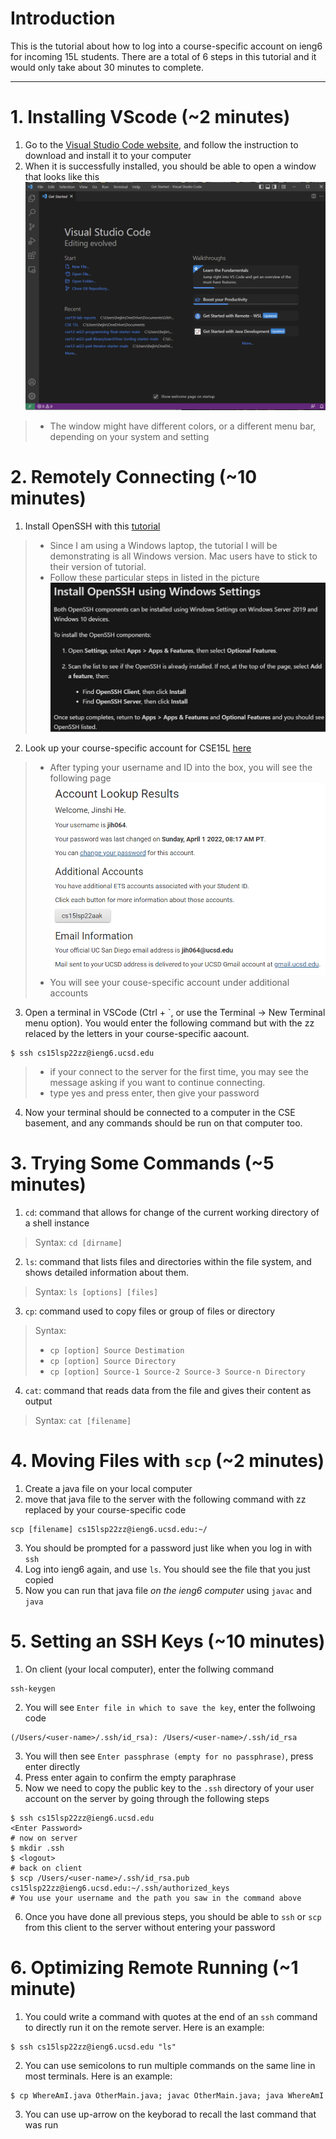 # Introduction
This is the tutorial about how to log into a course-specific account on ieng6 for incoming 15L students. There are a total of 6 steps in this tutorial and it would only take about 30 minutes to complete.

---

# 1. Installing VScode (~2 minutes)
1. Go to the [Visual Studio Code website](https://code.visualstudio.com/), and follow the instruction to download and install it to your computer
2. When it is successfully installed, you should be able to open a window that looks like this
![Image](image\1.1.png)
> * The window might have different colors, or a different menu bar, depending on your system and setting

# 2. Remotely Connecting (~10 minutes)
1. Install OpenSSH with this [tutorial](https://docs.microsoft.com/en-us/windows-server/administration/openssh/openssh_install_firstuse)
> * Since I am using a Windows laptop, the tutorial I will be demonstrating is all Windows version. Mac users have to stick to their version of tutorial.
> * Follow these particular steps in listed in the picture
> ![image](image\2.1.png)
2. Look up your course-specific account for CSE15L [here](https://sdacs.ucsd.edu/~icc/index.php)
> * After typing your username and ID into the box, you will see the following page
> ![image](image\2.2.png)
> * You will see your couse-specific account under additional accounts
3. Open a terminal in VSCode (Ctrl + `, or use the Terminal -> New Terminal menu option). You would enter the following command but with the zz relaced by the letters in your course-specific aacount. 
```
$ ssh cs15lsp22zz@ieng6.ucsd.edu
```
> * if your connect to the server for the first time, you may see the message asking if you want to continue connecting.
> * type yes and press enter, then give your password
4. Now your terminal should be connected to a computer in the CSE basement, and any commands should be run on that computer too. 

# 3. Trying Some Commands (~5 minutes)
1. `cd`: command that allows for change of the current working directory of a shell instance
> Syntax: `cd [dirname]`
2. `ls`: command that lists files and directories within the file system, and shows detailed information about them.
> Syntax: `ls [options] [files]`
3. `cp`: command used to copy files or group of files or directory
> Syntax:
> * `cp [option] Source Destimation`
> * `cp [option] Source Directory`
> * `cp [option] Source-1 Source-2 Source-3 Source-n Directory`
4. `cat`: command that reads data from the file and gives their content as output
> Syntax: `cat [filename]`

# 4. Moving Files with `scp` (~2 minutes)
1. Create a java file on your local computer
2. move that java file to the server with the following command with zz replaced by your course-specific code
```
scp [filename] cs15lsp22zz@ieng6.ucsd.edu:~/
```
3. You should be prompted for a password just like when you log in with `ssh`
4. Log into ieng6 again, and use `ls`. You should see the file that you just copied
5. Now you can run that java file *on the ieng6 computer* using `javac` and `java`

# 5. Setting an SSH Keys (~10 minutes)
1. On client (your local computer), enter the follwing command 
```
ssh-keygen
```
2. You will see `Enter file in which to save the key`, enter the follwoing code
```
(/Users/<user-name>/.ssh/id_rsa): /Users/<user-name>/.ssh/id_rsa
```
3. You will then see `Enter passphrase (empty for no passphrase)`, press enter directly
4. Press enter again to confirm the empty paraphrase
5. Now we need to copy the public key to the `.ssh` directory of your user account on the server by going through the following steps
```
$ ssh cs15lsp22zz@ieng6.ucsd.edu
<Enter Password>
# now on server
$ mkdir .ssh
$ <logout>
# back on client
$ scp /Users/<user-name>/.ssh/id_rsa.pub cs15lsp22zz@ieng6.ucsd.edu:~/.ssh/authorized_keys
# You use your username and the path you saw in the command above
```
6. Once you have done all previous steps, you should be able to `ssh` or `scp` from this client to the server without entering your password

# 6. Optimizing Remote Running (~1 minute)
1. You could write a command with quotes at the end of an `ssh` command to directly run it on the remote server. Here is an example:
```
$ ssh cs15lsp22zz@ieng6.ucsd.edu "ls"
```
2. You can use semicolons to run multiple commands on the same line in most terminals. Here is an example:
```
$ cp WhereAmI.java OtherMain.java; javac OtherMain.java; java WhereAmI
```
3. You can use up-arrow on the keyborad to recall the last command that was run

